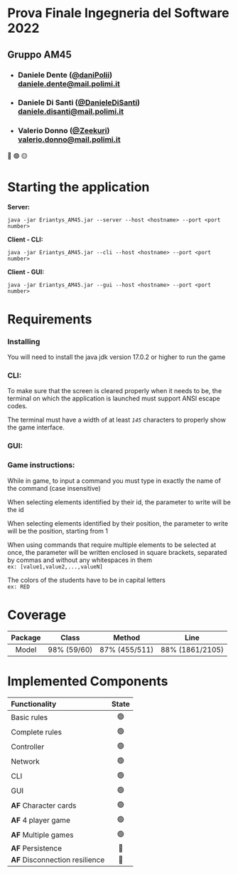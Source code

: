 
# Prova Finale Ingegneria del Software 2022
## Gruppo AM45

- ###   Daniele Dente ([@daniPolii](https://github.com/daniPolii)) <br> daniele.dente@mail.polimi.it
- ###   Daniele Di Santi ([@DanieleDiSanti](https://github.com/DanieleDiSanti)) <br> daniele.disanti@mail.polimi.it
- ###   Valerio Donno ([@Zeekuri](https://github.com/Zeekuri)) <br> valerio.donno@mail.polimi.it

🔴
🟢
🟡

<H1>Starting the application</H1>
<b>Server:</b>

    java -jar Eriantys_AM45.jar --server --host <hostname> --port <port number>
<b>Client - CLI:</b>

    java -jar Eriantys_AM45.jar --cli --host <hostname> --port <port number>
<b>Client - GUI:</b>

    java -jar Eriantys_AM45.jar --gui --host <hostname> --port <port number>

<H1> Requirements </H1>

<h3>Installing</h3>
You will need to install the java jdk version 17.0.2 or higher to run the game


<h3> CLI: </h3>
To make sure that the screen is cleared properly when
it needs to be, the terminal on which the application is launched
must support ANSI escape codes.

The terminal must have a width of at least *`145`* characters to
properly show the game interface.

<h3>GUI:</h3>


<h3>Game instructions:</h3>
While in game, to input a command you must type 
in exactly the name of the command (case insensitive)

When selecting elements identified by their id, the 
parameter to write will be the id

When selecting elements identified by their position, 
the parameter to write will be the position, starting from 1

When using commands that require multiple elements to be
selected at once, the parameter will be written enclosed 
in square brackets, separated by commas and without
any whitespaces in them <br>
`ex: [value1,value2,...,valueN]`

The colors of the students have to be in capital letters <br>
`ex: RED`


<H1> Coverage </H1>

| Package | Class        | Method        | Line           |
|:-------:|:------------:|:-------------:|:--------------:|
|  Model  | 98% (59/60)  | 87% (455/511) | 88% (1861/2105)|


<H1>Implemented Components</H1>

| Functionality                      | State |
|:-----------------------------------|:-----:|
| Basic rules                        |  🟢   |
| Complete rules                     |  🟢   |
| Controller                         |  🟢   |
| Network                            |  🟢   |
| CLI                                |  🟢   |
| GUI                                |  🟢   |
| <b>AF</b> Character cards          |  🟢   |
| <b>AF</b> 4 player game            |  🟢   |
| <b>AF</b> Multiple games           |  🟢   |
| <b>AF</b> Persistence              |  🔴   |
| <b>AF</b> Disconnection resilience |  🔴   |

